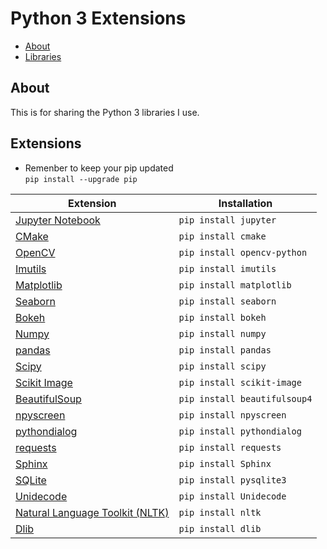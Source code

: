# Python 3 Extensions

- [About](#about)
- [Libraries](#libraries )

## About

This is for sharing the Python 3 libraries I use.

## Extensions

- Remenber to keep your pip updated  
`pip install --upgrade pip`

| Extension | Installation |
|-------------------------------------------------------------------------------------------------------------------------------------------------------------|---------------------------------------------------------------------------------------|
| [Jupyter Notebook](https://jupyter.readthedocs.io/en/latest/install.html) | `pip install jupyter` |
| [CMake](https://pypi.org/project/cmake/) | `pip install cmake` |
| [OpenCV](https://pypi.org/project/opencv-python/) | `pip install opencv-python` |
| [Imutils](https://pypi.org/project/imutils/) | `pip install imutils` |
| [Matplotlib](https://pypi.org/project/matplotlib/) | `pip install matplotlib` |
| [Seaborn](https://pypi.org/project/seaborn/) | `pip install seaborn` |
| [Bokeh](https://pypi.org/project/bokeh/) | `pip install bokeh` |
| [Numpy](https://pypi.org/project/numpy/) | `pip install numpy` |
| [pandas](https://pypi.org/project/pandas/) | `pip install pandas` |
| [Scipy](https://pypi.org/project/scipy/) | `pip install scipy` |
| [Scikit Image](https://pypi.org/project/scikit-image/) | `pip install scikit-image` |
| [BeautifulSoup](https://pypi.org/project/beautifulsoup4/) | `pip install beautifulsoup4` |
| [npyscreen](https://pypi.org/project/npyscreen/) | `pip install npyscreen` |
| [pythondialog](https://pypi.org/project/pythondialog/) | `pip install pythondialog` |
| [requests](https://pypi.org/project/requests/) | `pip install requests` |
| [Sphinx](https://pypi.org/project/Sphinx/) | `pip install Sphinx` |
| [SQLite](https://pypi.org/project/pysqlite3/) | `pip install pysqlite3` |
| [Unidecode](https://pypi.org/project/Unidecode/) | `pip install Unidecode` |
| [Natural Language Toolkit (NLTK)](https://pypi.org/project/nltk/) | `pip install nltk` |
| [Dlib](https://pypi.org/project/dlib/) | `pip install dlib` |
